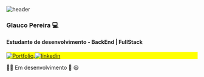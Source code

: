 ![header](https://capsule-render.vercel.app/api?type=venom&height=150&color=gradient&text=Glauco%20Pereira&reversal=false&textBg=false&fontColor=e4e4e4&fontAlign=50&stroke=fff&strokeWidth=2&rotate=0&descAlign=55&descAlignY=50)


  
  <h3> Glauco Pereira 💻 </h3>
  <h4>Estudante de desenvolvimento - BackEnd | FullStack</h4>

  <p id="linkExterno" align="left" style="background:yellow">
      <a href="https://glaucopereira.com" target="_blank">
        <img align="center" src="https://img.shields.io/badge/-Portfólio-05122A?style=flat&logo=windowsterminal" alt="Portfolio"/>
      </a>
      <a href="https://linkedin.com/in/glaucopereira" target="_blank">
        <img align="center" src="https://img.shields.io/badge/-LinkedIn-05122A?style=flat&logo=linkedin" alt="linkedin"/>
      </a>
     <!--<a href="https://instagram.com/tgmarinho" target="_blank">
     <img align="center" src="https://img.shields.io/badge/-tgmarinho-05122A?style=flat&logo=instagram" alt="instagram"/>
     </a>
     <a href="https://youtube.com/tgmarinho" target="_blank">
     <img align="center" src="https://img.shields.io/badge/-tgmarinho-05122A?style=flat&logo=youtube" alt="youtube"/>
     </a>-->
   </p>
   
   👋🏻 Em desenvolvimento
   🚀 😃
   


 
   

      
 

